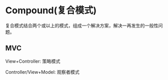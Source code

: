 # Compound(复合模式)

复合模式结合两个或以上的模式，组成一个解决方案，解决一再发生的一般性问题。

## MVC

View+Controller: 策略模式  

Controller/View+Model: 观察者模式

